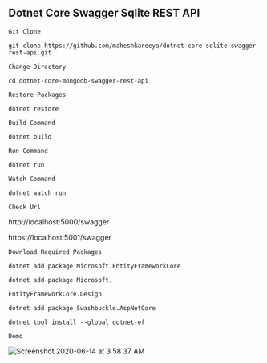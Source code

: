 ## Dotnet Core Swagger Sqlite REST API

`Git Clone`
```
git clone https://github.com/maheshkareeya/dotnet-core-sqlite-swagger-rest-api.git
```
`Change Directory`
```
cd dotnet-core-mongodb-swagger-rest-api
```

`Restore Packages`
```
dotnet restore
```

`Build Command`
```
dotnet build
```

`Run Command`
```
dotnet run
```

`Watch Command`
```
dotnet watch run
```

`Check Url`

http://localhost:5000/swagger

https://localhost:5001/swagger

`Download Required Packages`
```
dotnet add package Microsoft.EntityFrameworkCore
```
```
dotnet add package Microsoft.
```
```
EntityFrameworkCore.Design
```
```
dotnet add package Swashbuckle.AspNetCore
```
```
dotnet tool install --global dotnet-ef
```

`Demo`

![Screenshot 2020-06-14 at 3 58 37 AM](https://user-images.githubusercontent.com/16520789/84580449-b6e04d00-adf4-11ea-9d95-0b9440cc8939.png)
